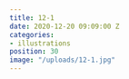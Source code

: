 ```yaml
---
title: 12-1
date: 2020-12-20 09:09:00 Z
categories:
- illustrations
position: 30
image: "/uploads/12-1.jpg"
---
```


